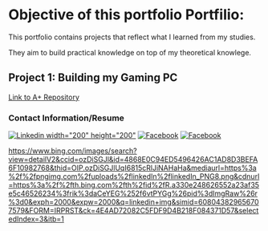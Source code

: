 # Objective of this portfolio Portfilio:
  
  This portfolio contains projects that reflect what I learned from my studies.
  
  They aim to build practical knowledge on top of my theoretical knowlege. 

## Project 1: Building my Gaming PC
[Link to A+ Repository](./A+/index.md)

### Contact Information/Resume
<a href="https://www.facebook.com" target="_blank">
  <img src="https://pngimg.com/uploads/linkedIn/linkedIn_PNG8.png" alt="Linkedin"> width="200" height="200"</a>
  
  <a href="https://www.facebook.com" target="_blank">
  <img src="facebook-icon.png" alt="Facebook"></a>
  
  <a href="https://www.facebook.com" target="_blank">
  <img src="facebook-icon.png" alt="Facebook"></a>


https://www.bing.com/images/search?view=detailV2&ccid=ozDiSGJl&id=4868E0C94ED5496426AC1AD8D3BEFA6F10982768&thid=OIP.ozDiSGJlUqI6815cRlJiNAHaHa&mediaurl=https%3a%2f%2fpngimg.com%2fuploads%2flinkedIn%2flinkedIn_PNG8.png&cdnurl=https%3a%2f%2fth.bing.com%2fth%2fid%2fR.a330e248626552a23af35e5c46526234%3frik%3daCeYEG%252f6vtPYGg%26pid%3dImgRaw%26r%3d0&exph=2000&expw=2000&q=linkedin+img&simid=608043829656707579&FORM=IRPRST&ck=4E4AD72082C5FDF9D4B218F084371D57&selectedIndex=3&itb=1

